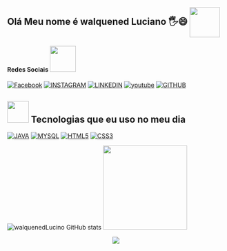 
## Olá Meu nome é walquened Luciano 🖐😄  <img align = 'center' src = "https://media.giphy.com/media/M9gbBd9nbDrOTu1Mqx/giphy.gif" width = "70">

#### Redes Sociais <img src = "https://media.giphy.com/media/LnQjpWaON8nhr21vNW/giphy.gif" width = "60">   

[![Facebook](https://img.shields.io/badge/Facebook-1877F2?style=for-the-badge&logo=facebook&logoColor=white)](https://www.facebook.com/Dwalquenedluciano)
[![INSTAGRAM](https://img.shields.io/badge/Instagram-E4405F?style=for-the-badge&logo=instagram&logoColor=white)](https://www.instagram.com/walquenedluciano/)
[![LINKEDIN](https://img.shields.io/badge/LinkedIn-0077B5?style=for-the-badge&logo=linkedin&logoColor=white)](https://www.linkedin.com/in/walquened-luciano/)
[![youtube](https://img.shields.io/badge/YouTube-FF0000?style=for-the-badge&logo=youtube&logoColor=white)](https://github.com/walquened/)
[![GITHUB](https://img.shields.io/badge/GitHub-100000?style=for-the-badge&logo=github&logoColor=white)](https://github.com/walquened/)



 
## <img src = "https://media.giphy.com/media/VgCDAzcKvsR6OM0uWg/giphy.gif" width = "50">  Tecnologias que eu uso no meu dia<br> 
[![JAVA](https://img.shields.io/badge/Java-ED8B00?style=for-the-badge&logo=java&logoColor=white)](https://github.com/walquened/)
[![MYSQL](https://img.shields.io/badge/MySQL-00000F?style=for-the-badge&logo=mysql&logoColor=white)](https://github.com/walquened/)
[![HTML5](https://img.shields.io/badge/HTML5-E34F26?style=for-the-badge&logo=html5&logoColor=white)](https://github.com/walquened/)
[![CSS3](https://img.shields.io/badge/CSS3-1572B6?style=for-the-badge&logo=css3&logoColor=white)](https://github.com/walquened/)
 

![walquenedLucino GitHub stats](https://github-readme-stats.vercel.app/api?username=walquened&show_icons=true&theme=radical)
<img height = "195em" src = "https://github-readme-stats.vercel.app/api/top-langs/?username=walquened&layout=compact&langs_count=7&theme=dracula" />  
<p align = "center"> <img src = "https://readme-typing-svg.herokuapp.com?font=monospace&color=00ffd2&size=11¢er=true&vleft=true&lines=Estude+Batalhe+Confie+em+Você!;A+Aprendizagem+não+é+um+Esporte+para+Espectadores">
</p>  
